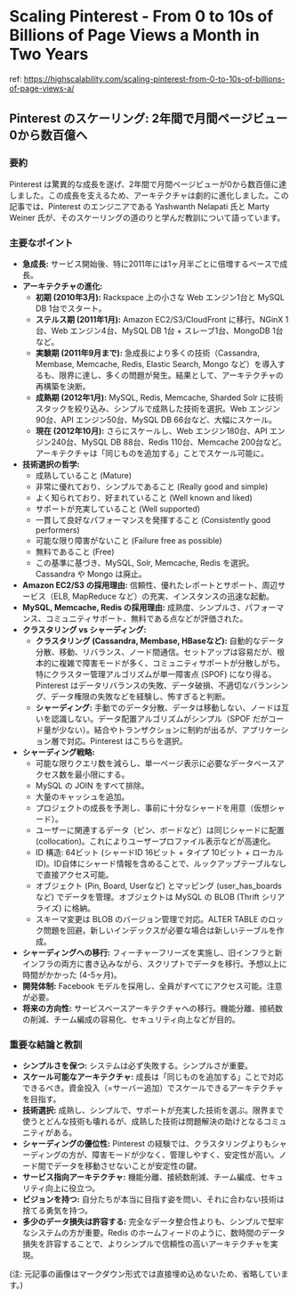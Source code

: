# Scaling Pinterest - From 0 to 10s of Billions of Page Views a Month in Two Years

ref: <https://highscalability.com/scaling-pinterest-from-0-to-10s-of-billions-of-page-views-a/>

## Pinterest のスケーリング: 2年間で月間ページビュー0から数百億へ

### 要約

Pinterest は驚異的な成長を遂げ、2年間で月間ページビューが0から数百億に達しました。この成長を支えるため、アーキテクチャは劇的に進化しました。この記事では、Pinterest のエンジニアである Yashwanth Nelapati 氏と Marty Weiner 氏が、そのスケーリングの道のりと学んだ教訓について語っています。

### 主要なポイント

* **急成長:** サービス開始後、特に2011年には1ヶ月半ごとに倍増するペースで成長。
* **アーキテクチャの進化:**
  * **初期 (2010年3月):** Rackspace 上の小さな Web エンジン1台と MySQL DB 1台でスタート。
  * **ステルス期 (2011年1月):** Amazon EC2/S3/CloudFront に移行。NGinX 1台、Web エンジン4台、MySQL DB 1台 + スレーブ1台、MongoDB 1台など。
  * **実験期 (2011年9月まで):** 急成長により多くの技術（Cassandra, Membase, Memcache, Redis, Elastic Search, Mongo など）を導入するも、限界に達し、多くの問題が発生。結果として、アーキテクチャの再構築を決断。
  * **成熟期 (2012年1月):** MySQL, Redis, Memcache, Sharded Solr に技術スタックを絞り込み、シンプルで成熟した技術を選択。Web エンジン90台、API エンジン50台、MySQL DB 66台など、大幅にスケール。
  * **現在 (2012年10月):** さらにスケールし、Web エンジン180台、API エンジン240台、MySQL DB 88台、Redis 110台、Memcache 200台など。アーキテクチャは「同じものを追加する」ことでスケール可能に。
* **技術選択の哲学:**
  * 成熟していること (Mature)
  * 非常に優れており、シンプルであること (Really good and simple)
  * よく知られており、好まれていること (Well known and liked)
  * サポートが充実していること (Well supported)
  * 一貫して良好なパフォーマンスを発揮すること (Consistently good performers)
  * 可能な限り障害がないこと (Failure free as possible)
  * 無料であること (Free)
  * この基準に基づき、MySQL, Solr, Memcache, Redis を選択。Cassandra や Mongo は廃止。
* **Amazon EC2/S3 の採用理由:** 信頼性、優れたレポートとサポート、周辺サービス（ELB, MapReduce など）の充実、インスタンスの迅速な起動。
* **MySQL, Memcache, Redis の採用理由:** 成熟度、シンプルさ、パフォーマンス、コミュニティサポート、無料である点などが評価された。
* **クラスタリング vs シャーディング:**
  * **クラスタリング (Cassandra, Membase, HBaseなど):** 自動的なデータ分散、移動、リバランス、ノード間通信。セットアップは容易だが、根本的に複雑で障害モードが多く、コミュニティサポートが分散しがち。特にクラスター管理アルゴリズムが単一障害点 (SPOF) になり得る。Pinterest はデータリバランスの失敗、データ破損、不適切なバランシング、データ権限の失敗などを経験し、怖すぎると判断。
  * **シャーディング:** 手動でのデータ分散、データは移動しない、ノードは互いを認識しない。データ配置アルゴリズムがシンプル（SPOF だがコード量が少ない）。結合やトランザクションに制約が出るが、アプリケーション層で対応。Pinterest はこちらを選択。
* **シャーディング戦略:**
  * 可能な限りクエリ数を減らし、単一ページ表示に必要なデータベースアクセス数を最小限にする。
  * MySQL の JOIN をすべて排除。
  * 大量のキャッシュを追加。
  * プロジェクトの成長を予測し、事前に十分なシャードを用意（仮想シャード）。
  * ユーザーに関連するデータ（ピン、ボードなど）は同じシャードに配置 (collocation)。これによりユーザープロファイル表示などが高速化。
  * ID 構造: 64ビット (シャードID 16ビット + タイプ 10ビット + ローカルID)。ID自体にシャード情報を含めることで、ルックアップテーブルなしで直接アクセス可能。
  * オブジェクト (Pin, Board, Userなど) とマッピング (user_has_boards など) でデータを管理。オブジェクトは MySQL の BLOB (Thrift シリアライズ) に格納。
  * スキーマ変更は BLOB のバージョン管理で対応。ALTER TABLE のロック問題を回避。新しいインデックスが必要な場合は新しいテーブルを作成。
* **シャーディングへの移行:** フィーチャーフリーズを実施し、旧インフラと新インフラの両方に書き込みながら、スクリプトでデータを移行。予想以上に時間がかかった (4-5ヶ月)。
* **開発体制:** Facebook モデルを採用し、全員がすべてにアクセス可能。注意が必要。
* **将来の方向性:** サービスベースアーキテクチャへの移行。機能分離、接続数の削減、チーム編成の容易化、セキュリティ向上などが目的。

### 重要な結論と教訓

* **シンプルさを保つ:** システムは必ず失敗する。シンプルさが重要。
* **スケール可能なアーキテクチャ:** 成長は「同じものを追加する」ことで対応できるべき。資金投入（=サーバー追加）でスケールできるアーキテクチャを目指す。
* **技術選択:** 成熟し、シンプルで、サポートが充実した技術を選ぶ。限界まで使うとどんな技術も壊れるが、成熟した技術は問題解決の助けとなるコミュニティがある。
* **シャーディングの優位性:** Pinterest の経験では、クラスタリングよりもシャーディングの方が、障害モードが少なく、管理しやすく、安定性が高い。ノード間でデータを移動させないことが安定性の鍵。
* **サービス指向アーキテクチャ:** 機能分離、接続数削減、チーム編成、セキュリティ向上に役立つ。
* **ビジョンを持つ:** 自分たちが本当に目指す姿を問い、それに合わない技術は捨てる勇気を持つ。
* **多少のデータ損失は許容する:** 完全なデータ整合性よりも、シンプルで堅牢なシステムの方が重要。Redis のホームフィードのように、数時間のデータ損失を許容することで、よりシンプルで信頼性の高いアーキテクチャを実現。

(注: 元記事の画像はマークダウン形式では直接埋め込めないため、省略しています。)
